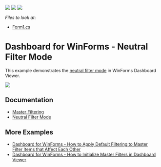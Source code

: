 <!-- default badges list -->
![](https://img.shields.io/endpoint?url=https://codecentral.devexpress.com/api/v1/VersionRange/149264461/18.2.3%2B)
[![](https://img.shields.io/badge/Open_in_DevExpress_Support_Center-FF7200?style=flat-square&logo=DevExpress&logoColor=white)](https://supportcenter.devexpress.com/ticket/details/T830517)
[![](https://img.shields.io/badge/📖_How_to_use_DevExpress_Examples-e9f6fc?style=flat-square)](https://docs.devexpress.com/GeneralInformation/403183)
<!-- default badges end -->
<!-- default file list -->
*Files to look at*:

* [Form1.cs](./CS/WinForms_NeutralFilterMode_Example/Form1.cs)
<!-- default file list end -->

# Dashboard for WinForms - Neutral Filter Mode

This example demonstrates the [neutral filter mode](https://docs.devexpress.com/Dashboard/400262) in WinForms Dashboard Viewer.

![](https://github.com/DevExpress-Examples/winforms-dashboard-viewer-neutral-filter-mode/blob/18.2.3%2B/images/winforms-dashboard-viewer-neutral-filter-mode.png)

## Documentation

- [Master Filtering](https://docs.devexpress.com/Dashboard/15702/winforms-dashboard/winforms-designer/create-dashboards-in-the-winforms-designer/interactivity/master-filtering)
- [Neutral Filter Mode](https://docs.devexpress.com/Dashboard/400262/common-features/interactivity/neutral-filter-mode)

## More Examples

- [Dashboard for WinForms - How to Apply Default Filtering to Master Filter Items that Affect Each Other](https://github.com/DevExpress-Examples/win-viewer-how-to-apply-default-filtering-to-master-filter-items-that-affect-each-other-t474844)
- [Dashboard for WinForms - How to Initialize Master Filters in Dashboard Viewer](https://github.com/DevExpress-Examples/how-to-apply-default-filtering-to-master-filters-in-dashboardviewer-t329583)
